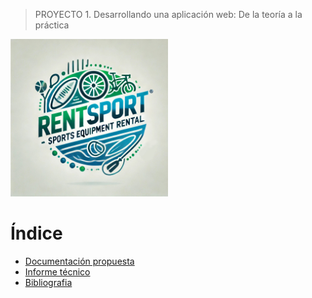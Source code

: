 > PROYECTO 1. Desarrollando una aplicación web: De la teoría a la práctica

<img src="RentSport.jpg" alt="Logotipo RentSports" width="50%"/>


# Índice
- [Documentación propuesta](documentacion_propuesta.md)
- [Informe técnico](informe_tecnico.md)
- [Bibliografia](bibliografia.md)
